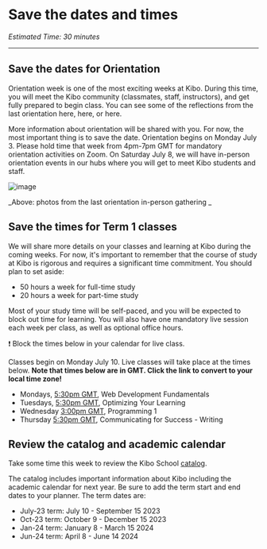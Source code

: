 # Save the dates and times
_Estimated Time: 30 minutes_

----

## Save the dates for Orientation
Orientation week is one of the most exciting weeks at Kibo. During this time, you will meet the Kibo community (classmates, staff, instructors), and get fully prepared to begin class. You can see some of the reflections from the last orientation here, here, or here. 

More information about orientation will be shared with you. For now, the most important thing is to save the date. Orientation begins on Monday July 3. Please hold time that week from 4pm-7pm GMT for mandatory orientation activities on Zoom. On Saturday July 8, we will have in-person orientation events in our hubs where you will get to meet Kibo students and staff. 

![image](https://github.com/kiboschool/july-2023-onboarding/assets/1774663/5af9f89a-b9a1-4745-846e-3a3e54c456eb)

_Above: photos from the last orientation in-person gathering
_

## Save the times for Term 1 classes
We will share more details on your classes and learning at Kibo during the coming weeks. For now, it's important to remember that the course of study at Kibo is rigorous and requires a significant time commitment. You should plan to set aside:
- 50 hours a week for full-time study
- 20 hours a week for part-time study 

Most of your study time will be self-paced, and you will be expected to block out time for learning. You will also have one mandatory live session each week per class, as well as optional office hours. 

<aside>
  ❗ Block the times below in your calendar for live class. 
  </aside>

Classes begin on Monday July 10. Live classes will take place at the times below. **Note that times below are in GMT. Click the link to convert to your local time zone!**

- Mondays, <a href="https://www.timeanddate.com/worldclock/converter.html?iso=20230710T173000&p1=tz_gmt&p2=4&p3=125&p4=170" target="_blank"> 5:30pm GMT</a>, Web Development Fundamentals
- Tuesdays, <a href="https://www.timeanddate.com/worldclock/converter.html?iso=20230711T173000&p1=tz_gmt&p2=4&p3=125&p4=170" target="_blank">5:30pm GMT</a>, Optimizing Your Learning
- Wednesday <a href="https://www.timeanddate.com/worldclock/converter.html?iso=20230712T150000&p1=tz_gmt&p2=4&p3=125&p4=170" target="_blank"> 3:00pm GMT</a>, Programming 1
- Thursday <a href="https://www.timeanddate.com/worldclock/converter.html?iso=20230713T173000&p1=tz_gmt&p2=4&p3=125&p4=170" target="_blank">5:30pm GMT</a>, Communicating for Success - Writing

## Review the catalog and academic calendar
Take some time this week to review the Kibo School <a href="https://bit.ly/ks-catalog-july2023" target="_blank">catalog</a>.  

The catalog includes important information about Kibo including the academic calendar for next year. Be sure to add the term start and end dates to your planner. The term dates are:
- July-23 term: July 10 - September 15 2023
- Oct-23 term: October 9 - December 15 2023
- Jan-24 term: January 8 - March 15 2024
- Jun-24 term: April 8 - June 14 2024



